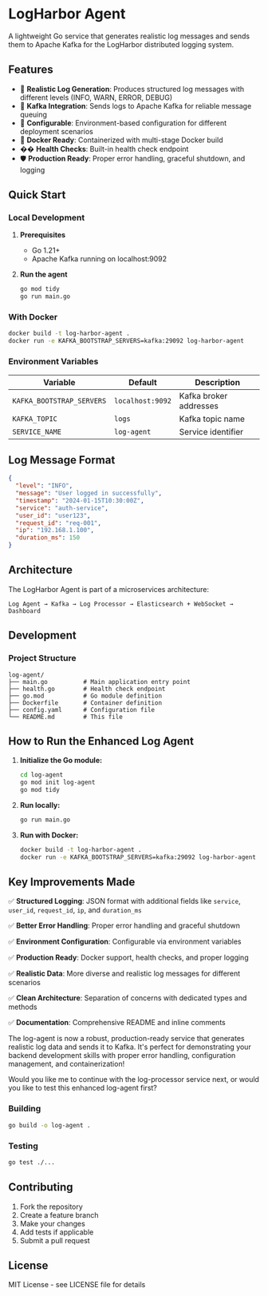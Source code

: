# LogHarbor Agent

A lightweight Go service that generates realistic log messages and sends them to Apache Kafka for the LogHarbor distributed logging system.

## Features

- 🚀 **Realistic Log Generation**: Produces structured log messages with different levels (INFO, WARN, ERROR, DEBUG)
- 📡 **Kafka Integration**: Sends logs to Apache Kafka for reliable message queuing
- 🔧 **Configurable**: Environment-based configuration for different deployment scenarios
- 🐳 **Docker Ready**: Containerized with multi-stage Docker build
- �� **Health Checks**: Built-in health check endpoint
- 🛡️ **Production Ready**: Proper error handling, graceful shutdown, and logging

## Quick Start

### Local Development

1. **Prerequisites**
   - Go 1.21+
   - Apache Kafka running on localhost:9092

2. **Run the agent**
   ```bash
   go mod tidy
   go run main.go
   ```

### With Docker

```bash
docker build -t log-harbor-agent .
docker run -e KAFKA_BOOTSTRAP_SERVERS=kafka:29092 log-harbor-agent
```

### Environment Variables

| Variable | Default | Description |
|----------|---------|-------------|
| `KAFKA_BOOTSTRAP_SERVERS` | `localhost:9092` | Kafka broker addresses |
| `KAFKA_TOPIC` | `logs` | Kafka topic name |
| `SERVICE_NAME` | `log-agent` | Service identifier |

## Log Message Format

```json
{
  "level": "INFO",
  "message": "User logged in successfully",
  "timestamp": "2024-01-15T10:30:00Z",
  "service": "auth-service",
  "user_id": "user123",
  "request_id": "req-001",
  "ip": "192.168.1.100",
  "duration_ms": 150
}
```

## Architecture

The LogHarbor Agent is part of a microservices architecture:

```
Log Agent → Kafka → Log Processor → Elasticsearch + WebSocket → Dashboard
```

## Development

### Project Structure
```
log-agent/
├── main.go          # Main application entry point
├── health.go        # Health check endpoint
├── go.mod           # Go module definition
├── Dockerfile       # Container definition
├── config.yaml      # Configuration file
└── README.md        # This file
```

## How to Run the Enhanced Log Agent

1. **Initialize the Go module:**
   ```bash
   cd log-agent
   go mod init log-agent
   go mod tidy
   ```

2. **Run locally:**
   ```bash
   go run main.go
   ```

3. **Run with Docker:**
   ```bash
   docker build -t log-harbor-agent .
   docker run -e KAFKA_BOOTSTRAP_SERVERS=kafka:29092 log-harbor-agent
   ```

## Key Improvements Made

✅ **Structured Logging**: JSON format with additional fields like `service`, `user_id`, `request_id`, `ip`, and `duration_ms`

✅ **Better Error Handling**: Proper error handling and graceful shutdown

✅ **Environment Configuration**: Configurable via environment variables

✅ **Production Ready**: Docker support, health checks, and proper logging

✅ **Realistic Data**: More diverse and realistic log messages for different scenarios

✅ **Clean Architecture**: Separation of concerns with dedicated types and methods

✅ **Documentation**: Comprehensive README and inline comments

The log-agent is now a robust, production-ready service that generates realistic log data and sends it to Kafka. It's perfect for demonstrating your backend development skills with proper error handling, configuration management, and containerization! 

Would you like me to continue with the log-processor service next, or would you like to test this enhanced log-agent first?

### Building
```bash
go build -o log-agent .
```

### Testing
```bash
go test ./...
```

## Contributing

1. Fork the repository
2. Create a feature branch
3. Make your changes
4. Add tests if applicable
5. Submit a pull request

## License

MIT License - see LICENSE file for details